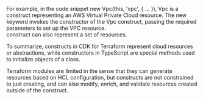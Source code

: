 For example, in the code snippet new Vpc(this, 'vpc', { ... }), Vpc is a construct representing an AWS Virtual Private Cloud resource. The new keyword invokes the constructor of the Vpc construct, passing the required parameters to set up the VPC resource.  
construct can also represent a set of resources.

To summarize, constructs in CDK for Terraform represent cloud resources or abstractions, while constructors in TypeScript are special methods used to initialize objects of a class.

Terraform modules are limited in the sense that they can generate resources based on HCL configuration, but constructs are not constrained to just creating, and can also modify, enrich, and validate resources created outside of the construct.
